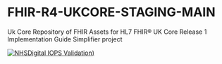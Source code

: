 # FHIR-R4-UKCORE-STAGING-MAIN

Uk Core Repository of FHIR Assets for HL7 FHIR® UK Core Release 1 Implementation Guide Simplifier project

 [![NHSDigital IOPS Validation)](https://github.com/NHSDigital/FHIR-R4-UKCORE-STAGING-MAIN/actions/workflows/IOPS-Validation.yml/badge.svg)](https://github.com/NHSDigital/FHIR-R4-UKCORE-STAGING-MAIN/actions/workflows/IOPS-Validation.yml)
